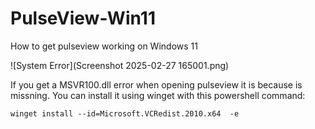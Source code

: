 # PulseView-Win11
How to get pulseview working on Windows 11

![System Error](Screenshot 2025-02-27 165001.png)

If you get a MSVR100.dll error when opening pulseview it is because is missning. You can install it using winget with this powershell command:

```
winget install --id=Microsoft.VCRedist.2010.x64  -e
```
